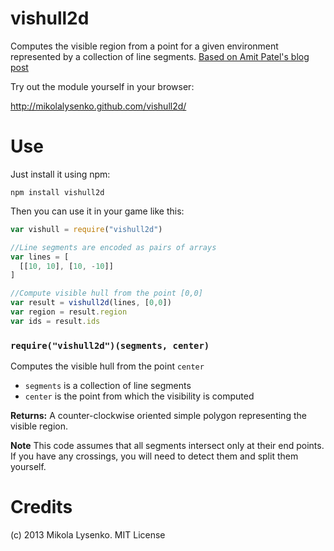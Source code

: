 vishull2d
=========
Computes the visible region from a point for a given environment represented by a collection of line segments.  [Based on Amit Patel's blog post](http://simblob.blogspot.com/2012/07/2d-visibility.html)

Try out the module yourself in your browser:

http://mikolalysenko.github.com/vishull2d/

Use
===
Just install it using npm:

    npm install vishull2d

Then you can use it in your game like this:

```javascript
var vishull = require("vishull2d")

//Line segments are encoded as pairs of arrays
var lines = [
  [[10, 10], [10, -10]]
]

//Compute visible hull from the point [0,0]
var result = vishull2d(lines, [0,0])
var region = result.region
var ids = result.ids
```

### `require("vishull2d")(segments, center)`
Computes the visible hull from the point `center`

* `segments` is a collection of line segments
* `center` is the point from which the visibility is computed

**Returns:**  A counter-clockwise oriented simple polygon representing the visible region.

**Note** This code assumes that all segments intersect only at their end points.  If you have any crossings, you will need to detect them and split them yourself.

Credits
=======
(c) 2013 Mikola Lysenko.  MIT License
